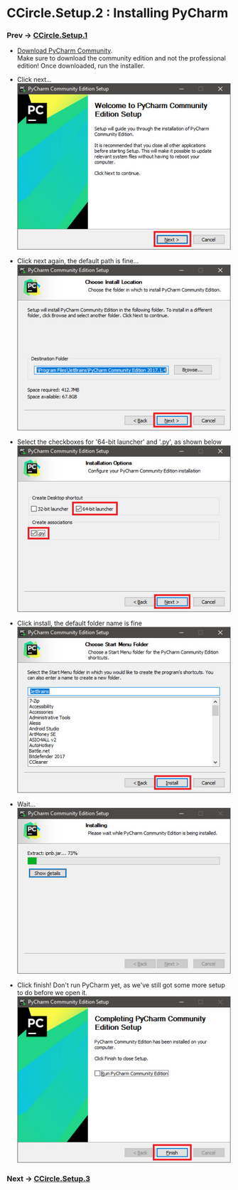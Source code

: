 # CCircle.Setup.2 : Installing PyCharm
### Prev -> [CCircle.Setup.1](setup1.html)

* [Download PyCharm Community](https://www.jetbrains.com/pycharm/download/#section=windows).  
  Make sure to download the community edition and not the professional edition!
  Once downloaded, run the installer.

* Click next...  
  ![1](assets/img/pychsetup01.jpg)

* Click next again, the default path is fine...  
  ![2](assets/img/pychsetup02.jpg)

* Select the checkboxes for '64-bit launcher' and '.py', as shown below  
  ![3](assets/img/pychsetup03.jpg)

* Click install, the default folder name is fine  
  ![4](assets/img/pychsetup04.jpg)

* Wait...  
  ![5](assets/img/pychsetup05.jpg)

* Click finish! Don't run PyCharm yet, as we've still got some more setup to do
  before we open it.  
  ![6](assets/img/pychsetup06.jpg)

### Next -> [CCircle.Setup.3](setup3.html)
